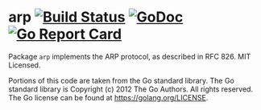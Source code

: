 arp [![Build Status](https://travis-ci.org/mdlayher/arp.svg?branch=master)](https://travis-ci.org/mdlayher/arp) [![GoDoc](https://godoc.org/github.com/sonnt85/gosutils/arp?status.svg)](https://godoc.org/github.com/sonnt85/gosutils/arp) [![Go Report Card](https://goreportcard.com/badge/github.com/sonnt85/gosutils/arp)](https://goreportcard.com/report/github.com/sonnt85/gosutils/arp)
===

Package `arp` implements the ARP protocol, as described in RFC 826.
MIT Licensed.

Portions of this code are taken from the Go standard library.  The Go
standard library is Copyright (c) 2012 The Go Authors. All rights reserved.
The Go license can be found at https://golang.org/LICENSE.
